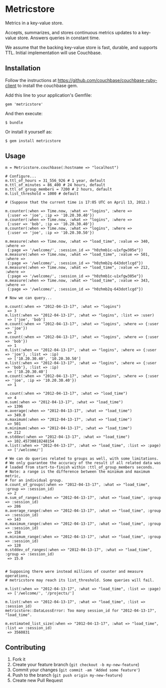 # Metricstore

Metrics in a key-value store.

Accepts, summarizes, and stores continuous metrics updates to a key-value store.
Answers queries in constant time.

We assume that the backing key-value store is fast, durable, and supports TTL.
Initial implementation will use Couchbase.

## Installation

Follow the instructions at https://github.com/couchbase/couchbase-ruby-client
to install the couchbase gem.

Add this line to your application's Gemfile:

    gem 'metricstore'

And then execute:

    $ bundle

Or install it yourself as:

    $ gem install metricstore

## Usage

    m = Metricstore.couchbase(:hostname => "localhost")

    # Configure...
    m.ttl_of_hours = 31_556_926 # 1 year, default
    m.ttl_of_minutes = 86_400 # 24 hours, default
    m.ttl_of_group_members = 7200 # 2 hours, default
    m.list_threshold = 1000 # default

    # (Suppose that the current time is 17:05 UTC on April 13, 2012.)

    m.counter(:when => Time.now, :what => "logins", :where =>
     {:user => 'joe', :ip => '10.20.30.40'})
    m.counter(:when => Time.now, :what => "logins", :where =>
     {:user => 'bob', :ip => '10.20.30.40'})
    m.counter(:when => Time.now, :what => "logins", :where =>
     {:user => 'joe', :ip => '10.20.30.50'})

    m.measure(:when => Time.now, :what => "load_time", :value => 340, :where =>
     {:page => '/welcome/', :session_id => "h0zhmb1c-u1xfgw305e"})
    m.measure(:when => Time.now, :what => "load_time", :value => 501, :where =>
     {:page => '/welcome/', :session_id => "h0zhmb2q-643dotlcgd"})
    m.measure(:when => Time.now, :what => "load_time", :value => 212, :where =>
     {:page => '/welcome/', :session_id => "h0zhmb1c-u1xfgw305e"})
    m.measure(:when => Time.now, :what => "load_time", :value => 343, :where =>
     {:page => '/welcome/', :session_id => "h0zhmb2q-643dotlcgd"})

    # Now we can query...

    m.count(:when => "2012-04-13-17", :what => "logins")
     => 3
    m.list(:when => "2012-04-13-17", :what => "logins", :list => :user)
     => ['joe', 'bob']
    m.count(:when => "2012-04-13-17", :what => "logins", :where => {:user => 'joe'})
     => 2
    m.count(:when => "2012-04-13-17", :what => "logins", :where => {:user => 'bob'})
     => 1
    m.list(:when => "2012-04-13-17", :what => "logins", :where => {:user => 'joe'}, :list => :ip)
     => ['10.20.30.40', '10.20.30.50']
    m.list(:when => "2012-04-13-17", :what => "logins", :where => {:user => 'bob'}, :list => :ip)
     => ['10.20.30.40']
    m.count(:when => "2012-04-13-17", :what => "logins", :where => {:user => 'joe', :ip => '10.20.30.40'})
     => 1

    m.count(:when => "2012-04-13-17", :what => "load_time")
     => 4
    m.sum(:when => "2012-04-13-17", :what => "load_time")
     => 1396
    m.average(:when => "2012-04-13-17", :what => "load_time")
     => 349.0
    m.maximum(:when => "2012-04-13-17", :what => "load_time")
     => 501
    m.minimum(:when => "2012-04-13-17", :what => "load_time")
     => 212
    m.stddev(:when => "2012-04-13-17", :what => "load_time")
     => 102.45730818248154
    m.list(:when => "2012-04-13-17", :what => "load_time", :list => :page)
     => ['/welcome/']

    # We can do queries related to groups as well, with some limitations.
    # We only guarantee the accuracy of the result if all related data was
    # loaded from start-to-finish within :ttl_of_group_members seconds.
    # Note: a range is the difference between the minimum and maximum metric,
    # for an individual group.
    m.count_of_groups(:when => "2012-04-13-17", :what => "load_time", :group => :session_id)
     => 2
    m.sum_of_ranges(:when => "2012-04-13-17", :what => "load_time", :group => :session_id)
     => 286
    m.average_range(:when => "2012-04-13-17", :what => "load_time", :group => :session_id)
     => 143
    m.maximum_range(:when => "2012-04-13-17", :what => "load_time", :group => :session_id)
     => 158
    m.minimum_range(:when => "2012-04-13-17", :what => "load_time", :group => :session_id)
     => 128
    m.stddev_of_ranges(:when => "2012-04-13-17", :what => "load_time", :group => :session_id)
     => 15.0


    # Supposing there were instead millions of counter and measure operations,
    # metricstore may reach its list_threshold. Some queries will fail.

    m.list(:when => "2012-04-13-17", :what => "load_time", :list => :page)
     => ['/welcome/', '/projects/']

    m.list(:when => "2012-04-13-17", :what => "load_time", :list => :session_id)
    metricstore::DataLossError: Too many session_id for "2012-04-13-17", "load_time".

    m.estimated_list_size(:when => "2012-04-13-17", :what => "load_time", :list => :session_id)
     => 3560831


## Contributing

1. Fork it
2. Create your feature branch (`git checkout -b my-new-feature`)
3. Commit your changes (`git commit -am 'Added some feature'`)
4. Push to the branch (`git push origin my-new-feature`)
5. Create new Pull Request
